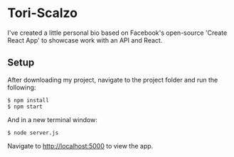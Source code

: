 # Tori-Scalzo

I've created a little personal bio based on Facebook's open-source 'Create React App' to showcase work with an API and React.

## Setup
After downloading my project, navigate to the project folder and run the following:

```
$ npm install
$ npm start
```

And in a new terminal window:

```
$ node server.js
```

Navigate to <http://localhost:5000> to view the app.
